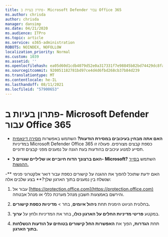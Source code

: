 ```yaml
---
title: פתרון בעיות ב- Microsoft Defender עבור Office 365
ms.author: chrisda
author: chrisda
manager: dansimp
ms.date: 04/21/2020
ms.audience: ITPro
ms.topic: article
ms.service: o365-administration
ROBOTS: NOINDEX, NOFOLLOW
localization_priority: Normal
ms.custom: 1039
ms.assetid: ''
ms.openlocfilehash: ea05d60d1cdb4079d52e0a317331f7e98845b82bd74429dc8fa63377c2527a74
ms.sourcegitcommit: 920051182781bd97ce4d4d6fbd268cb37b84d239
ms.translationtype: MT
ms.contentlocale: he-IL
ms.lasthandoff: 08/11/2021
ms.locfileid: "57900653"
---
```

# <a name="troubleshooting-microsoft-defender-for-office-365"></a>פתרון בעיות ב- Microsoft Defender עבור Office 365

- **האם אתה מבחין בעיכובים במסירת הודעות?** השתמש באפשרות [מסירה דינאמית](https://docs.microsoft.com/microsoft-365/security/office-365-security/dynamic-delivery-and-previewing) במדיניות Microsoft Defender Office 365 כספת קבצים מצורפים. פעולה זו תסייע למנוע עיכובים בהודעות בעת הגנה על נמענים מפני קבצים זדוניים.

- **האם ברצונך הדוח חיוביים או שליליים שגויים ל- Microsoft?** השתמש [בסייר ההגשות.](https://protection.office.com/reportsubmission)

-** האם ידעת שתוכל להפוך את ההגנה על קישורים כספת עבור דואר אלקטרוני פנימי שנשלח בין נמענים בתוך הארגון שלך?** בצע שלבים אלה:

  1. עבור אל [https://protection.office.com](https://protection.office.com) והירשם באמצעות חשבון מנהל מערכת כללי או מנהל אבטחה.

  2. בחלונית הניווט הימנית תחת **ניהול איומים**, בחר  \> **מדיניות כספת קישורים.**

  3. במקטע **פריטי מדיניות החלים על הארגון כולו,** בחר את המדיניות ולחץ על **ערוך**.

  4. תחת **הגדרות,** הפוך את **האפשרות החל קישורים בטוחים על הודעות הנשלחות בתוך הארגון.**
